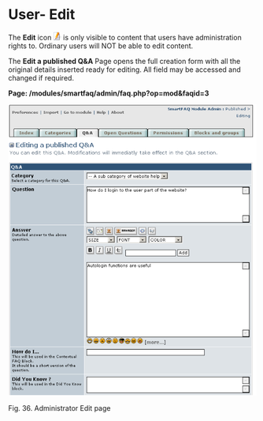# User- Edit

The **Edit** icon ![](../.gitbook/assets/edit.gif) is only visible to content that users have administration rights to. Ordinary users will NOT be able to edit content.

The **Edit a published Q&A** Page opens the full creation form with all the original details inserted ready for editing. All field may be accessed and changed if required.

**Page: /modules/smartfaq/admin/faq.php?op=mod&faqid=3** 

![](../.gitbook/assets/user-edit.png)

Fig. 36. Administrator Edit page

